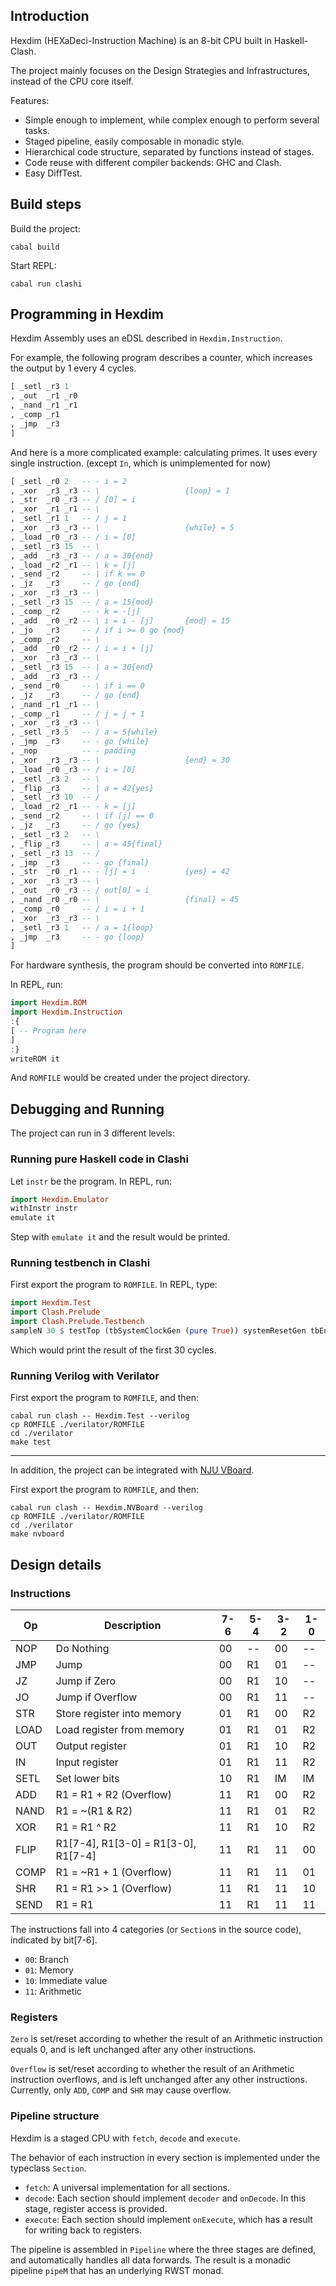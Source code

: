 ## Introduction

Hexdim (HEXaDeci-Instruction Machine) is an 8-bit CPU built in Haskell-Clash.

The project mainly focuses on the Design Strategies and Infrastructures, 
instead of the CPU core itself.

Features:

- Simple enough to implement, while complex enough to perform several tasks.
- Staged pipeline, easily composable in monadic style.
- Hierarchical code structure, separated by functions instead of stages.
- Code reuse with different compiler backends: GHC and Clash.
- Easy DiffTest.

## Build steps

Build the project:

```
cabal build
```

Start REPL:

```
cabal run clashi
```

## Programming in Hexdim

Hexdim Assembly uses an eDSL described in `Hexdim.Instruction`.

For example, the following program describes a counter, which
increases the output by 1 every 4 cycles.

``` haskell
[ _setl _r3 1
, _out  _r1 _r0
, _nand _r1 _r1
, _comp _r1
, _jmp  _r3
]
```

And here is a more complicated example: calculating primes. It uses
every single instruction. (except `In`, which is unimplemented for now)

``` haskell
[ _setl _r0 2   -- - i = 2
, _xor  _r3 _r3 -- \                   {loop} = 1
, _str  _r0 _r3 -- / [0] = i
, _xor  _r1 _r1 -- \
, _setl _r1 1   -- / j = 1
, _xor  _r3 _r3 -- \                   {while} = 5
, _load _r0 _r3 -- / i = [0]
, _setl _r3 15  -- \
, _add  _r3 _r3 -- / a = 30{end}
, _load _r2 _r1 -- \ k = [j]
, _send _r2     -- | if k == 0
, _jz   _r3     -- / go {end}
, _xor  _r3 _r3 -- \
, _setl _r3 15  -- / a = 15{mod}
, _comp _r2     -- - k = -[j]
, _add  _r0 _r2 -- \ i = i - [j]       {mod} = 15
, _jo   _r3     -- / if i >= 0 go {mod}
, _comp _r2     -- \
, _add  _r0 _r2 -- / i = i + [j]
, _xor  _r3 _r3 -- \
, _setl _r3 15  -- | a = 30{end}
, _add  _r3 _r3 -- /
, _send _r0     -- \ if i == 0
, _jz   _r3     -- / go {end}
, _nand _r1 _r1 -- \
, _comp _r1     -- / j = j + 1
, _xor  _r3 _r3 -- \
, _setl _r3 5   -- / a = 5{while}
, _jmp  _r3     -- - go {while}
, _nop          -- - padding
, _xor  _r3 _r3 -- \                   {end} = 30
, _load _r0 _r3 -- / i = [0]
, _setl _r3 2   -- \
, _flip _r3     -- | a = 42{yes}
, _setl _r3 10  -- /
, _load _r2 _r1 -- - k = [j]
, _send _r2     -- \ if [j] == 0
, _jz   _r3     -- / go {yes}
, _setl _r3 2   -- \
, _flip _r3     -- | a = 45{final}
, _setl _r3 13  -- /
, _jmp  _r3     -- - go {final}
, _str  _r0 _r1 -- - [j] = i           {yes} = 42
, _xor  _r3 _r3 -- \
, _out  _r0 _r3 -- / out[0] = i
, _nand _r0 _r0 -- \                   {final} = 45
, _comp _r0     -- / i = i + 1
, _xor  _r3 _r3 -- \
, _setl _r3 1   -- / a = 1{loop}
, _jmp  _r3     -- - go {loop}
]
```

For hardware synthesis, the program should be converted into `ROMFILE`.

In REPL, run:

``` Haskell
import Hexdim.ROM
import Hexdim.Instruction
:{
[ -- Program here
]
:}
writeROM it
```

And `ROMFILE` would be created under the project directory.

## Debugging and Running

The project can run in 3 different levels:

### Running pure Haskell code in Clashi

Let `instr` be the program. In REPL, run:

``` haskell
import Hexdim.Emulator
withInstr instr
emulate it
```

Step with `emulate it` and the result would be printed.

### Running testbench in Clashi

First export the program to `ROMFILE`. In REPL, type:

``` haskell
import Hexdim.Test
import Clash.Prelude
import Clash.Prelude.Testbench
sampleN 30 $ testTop (tbSystemClockGen (pure True)) systemResetGen tbEnableGen
```

Which would print the result of the first 30 cycles.

### Running Verilog with Verilator

First export the program to `ROMFILE`, and then:

```
cabal run clash -- Hexdim.Test --verilog
cp ROMFILE ./verilator/ROMFILE
cd ./verilator
make test
```

---

In addition, the project can be integrated with [NJU VBoard](https://github.com/NJU-ProjectN/nvboard).

First export the program to `ROMFILE`, and then:

```
cabal run clash -- Hexdim.NVBoard --verilog
cp ROMFILE ./verilator/ROMFILE
cd ./verilator
make nvboard
```

## Design details

### Instructions

| Op   | Description                         | 7-6 | 5-4 | 3-2 | 1-0 |
|------|-------------------------------------|-----|-----|-----|-----|
| NOP  | Do Nothing                          | 00  | --  | 00  | --  |
| JMP  | Jump                                | 00  | R1  | 01  | --  |
| JZ   | Jump if Zero                        | 00  | R1  | 10  | --  |
| JO   | Jump if Overflow                    | 00  | R1  | 11  | --  |
| STR  | Store register into memory          | 01  | R1  | 00  | R2  |
| LOAD | Load register from memory           | 01  | R1  | 01  | R2  |
| OUT  | Output register                     | 01  | R1  | 10  | R2  |
| IN   | Input register                      | 01  | R1  | 11  | R2  |
| SETL | Set lower bits                      | 10  | R1  | IM  | IM  |
| ADD  | R1 = R1 + R2 (Overflow)             | 11  | R1  | 00  | R2  |
| NAND | R1 = ~(R1 & R2)                     | 11  | R1  | 01  | R2  |
| XOR  | R1 = R1 ^ R2                        | 11  | R1  | 10  | R2  |
| FLIP | R1[7-4], R1[3-0] = R1[3-0], R1[7-4] | 11  | R1  | 11  | 00  |
| COMP | R1 = ~R1 + 1 (Overflow)             | 11  | R1  | 11  | 01  |
| SHR  | R1 = R1 >> 1 (Overflow)             | 11  | R1  | 11  | 10  |
| SEND | R1 = R1                             | 11  | R1  | 11  | 11  |

The instructions fall into 4 categories (or `Section`s in the source code),
indicated by bit[7-6].

- `00`: Branch
- `01`: Memory
- `10`: Immediate value
- `11`: Arithmetic

### Registers

`Zero` is set/reset according to whether the result of an Arithmetic instruction equals 0,
and is left unchanged after any other instructions.

`Overflow` is set/reset according to whether the result of an Arithmetic instruction overflows,
and is left unchanged after any other instructions. Currently, only `ADD`, `COMP` and `SHR` may
cause overflow.

### Pipeline structure

Hexdim is a staged CPU with `fetch`, `decode` and `execute`.

The behavior of each instruction in every section is implemented under
the typeclass `Section`.

- `fetch`: A universal implementation for all sections.
- `decode`: Each section should implement `decoder` and `onDecode`.
In this stage, register access is provided.
- `execute`: Each section should implement `onExecute`, which has a result
for writing back to registers.

The pipeline is assembled in `Pipeline` where the three stages are defined, 
and automatically handles all data forwards.
The result is a monadic pipeline `pipeM` that has an underlying RWST monad.